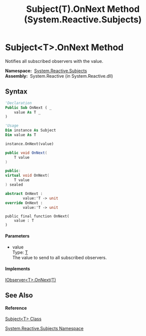 ﻿---
title: Subject(T).OnNext Method  (System.Reactive.Subjects)
TOCTitle: OnNext Method
ms:assetid: M:System.Reactive.Subjects.Subject`1.OnNext(`0)
ms:mtpsurl: https://msdn.microsoft.com/en-us/library/Hh212151(v=VS.103)
ms:contentKeyID: 36069849
ms.date: 06/28/2011
mtps_version: v=VS.103
f1_keywords:
- System.Reactive.Subjects.Subject`1.OnNext
dev_langs:
- CSharp
- JScript
- VB
- FSharp
- c++
---

# Subject\<T\>.OnNext Method

Notifies all subscribed observers with the value.

**Namespace:**  [System.Reactive.Subjects](hh211639\(v=vs.103\).md)  
**Assembly:**  System.Reactive (in System.Reactive.dll)

## Syntax

``` vb
'Declaration
Public Sub OnNext ( _
    value As T _
)
```

``` vb
'Usage
Dim instance As Subject
Dim value As T

instance.OnNext(value)
```

``` csharp
public void OnNext(
    T value
)
```

``` c++
public:
virtual void OnNext(
    T value
) sealed
```

``` fsharp
abstract OnNext : 
        value:'T -> unit 
override OnNext : 
        value:'T -> unit 
```

``` jscript
public final function OnNext(
    value : T
)
```

#### Parameters

  - value  
    Type: [T](hh229173\(v=vs.103\).md)  
    The value to send to all subscribed observers.  

#### Implements

[IObserver\<T\>.OnNext(T)](https://msdn.microsoft.com/en-us/library/m:system.iobserver%601.onnext\(%600\)\(v=VS.103\))  

## See Also

#### Reference

[Subject\<T\> Class](hh229173\(v=vs.103\).md)

[System.Reactive.Subjects Namespace](hh211639\(v=vs.103\).md)

